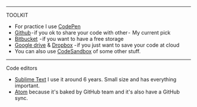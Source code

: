 
---

TOOLKIT
- For practice I use [CodePen](https://codepen.io/)
- [Github](https://github.com/) - if you ok to share your code with other -  My current pick
- [Bitbucket](https://bitbucket.org/)  - if you want to have a free storage
- [Google drive](https://www.google.com/drive/) & [Dropbox](https://www.dropbox.com/?landing=dbv2) - if you just want to save your code at cloud
- You can also use [CodeSandbox](https://codesandbox.io/dashboard) of some other stuff.


---

Code editors
- [Sublime Text](https://www.sublimetext.com/3) I use it around 6 years. Small size and has everything important.
- [Atom](https://atom.io/) because it's baked by GitHub team and it's also have a GitHub sync.
